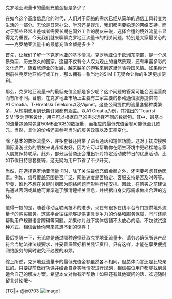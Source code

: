 克罗地亚流量卡的最低充值金额是多少？

在如今这个高度信息化的时代，人们对于网络的需求已经从简单的通信工具转变为生活的一部分。无论是日常办公、学习还是娱乐，我们都需要稳定的网络支持。而对于那些经常出差或者需要长期在国外工作的朋友来说，选择合适的境外流量卡显得尤为重要。今天我们就来聊聊克罗地亚流量卡的相关问题，特别是大家最关心的——克罗地亚流量卡的最低充值金额是多少？

首先，让我们了解一下克罗地亚的基本情况。克罗地亚位于欧洲东南部，是一个风景秀丽、历史悠久的国家。这里不仅有令人叹为观止的自然景观，还有丰富多彩的文化遗产。随着旅游业的发展，越来越多的游客来到这里体验异国风情。如果你计划前往克罗地亚旅行或工作，那么拥有一张当地的SIM卡无疑会让你的生活更加便利。

那么，克罗地亚流量卡的最低充值金额是多少呢？这个问题的答案可能会因运营商而有所不同。目前，在克罗地亚市场上主要有三家主要的移动通信服务提供商：A1 Croatia、T-Hrvatski Telekom以及Vipnet。这些公司提供的流量套餐种类繁多，从短期使用到长期订阅都有涵盖。以A1 Croatia为例，其推出的“Tourist SIM”专为游客设计，用户可以根据自己的需求选择不同的数据包。其中，最基本的流量包通常包含50MB至1GB的数据量，而相应的最低充值金额可能低至几欧元。当然，具体的价格还需参考当时的服务政策以及汇率变化。

除了基本的数据流量外，许多套餐还附带了语音通话和短信功能。这对于初次接触国际漫游业务的朋友来说非常友好，因为它可以帮助你在陌生环境中更轻松地与家人朋友保持联系。此外，部分运营商还会推出针对特定活动或节日的优惠活动，比如节假日特惠套餐等，这无疑为用户节省了不少开支。

当然，在选择克罗地亚流量卡时，除了关注最低充值金额之外，还需要考虑其他因素。例如，信号覆盖范围是否广泛、网络速度是否稳定、客服支持是否及时等等。毕竟，谁也不想在关键时刻因为网络问题而影响行程安排。因此，在购买之前建议先通过官网或其他可靠渠道了解清楚相关信息，并根据自身实际需求做出合理的选择。

值得一提的是，随着移动互联网技术的进步，现在有很多在线平台专门提供境外流量卡的购买服务。这些平台往往能够提供更具竞争力的价格和服务保障，同时还能帮助用户规避语言障碍等问题。如果你对线下实体店铺不太放心的话，不妨试试这种方式，相信会给你带来意想不到的惊喜！

最后提醒一下，无论你是通过哪种途径获取克罗地亚流量卡，请务必确保所选产品符合当地法律法规要求，并妥善保管好相关凭证资料。只有这样，才能在享受便捷网络服务的同时避免不必要的麻烦。

综上所述，克罗地亚流量卡的最低充值金额虽然各不相同，但总体而言还是比较亲民的。只要提前做好功课并结合自身实际情况进行规划，相信每位用户都能找到最适合自己的解决方案。希望本文对你有所帮助！如果还有其他疑问的话，欢迎随时留言讨论哦～

[TG💪+ @jx0703 ![Image](https://github.com/user-attachments/assets/dbca1d08-cadb-493c-b0ec-ad6f7a83f270)]
